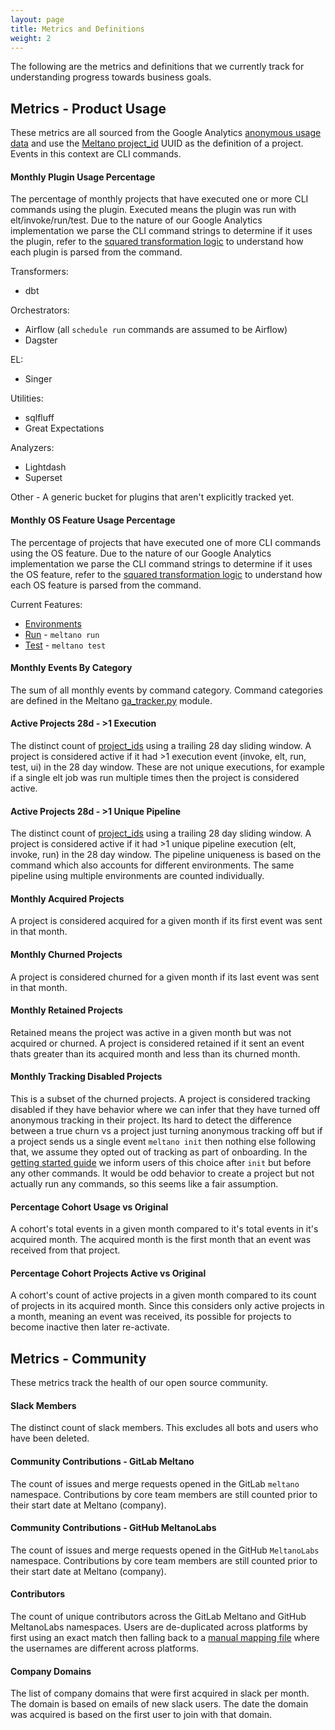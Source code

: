 ```yaml
---
layout: page
title: Metrics and Definitions
weight: 2
---
```


The following are the metrics and definitions that we currently track for understanding progress towards business goals.

## Metrics - Product Usage

These metrics are all sourced from the Google Analytics [anonymous usage data](https://meltano.com/docs/settings.html#send-anonymous-usage-stats) and use the [Meltano project_id](https://meltano.com/docs/settings.html#project-id) UUID as the definition of a project.
Events in this context are CLI commands.

#### Monthly Plugin Usage Percentage
The percentage of monthly projects that have executed one or more CLI commands using the plugin.
Executed means the plugin was run with elt/invoke/run/test.
Due to the nature of our Google Analytics implementation we parse the CLI command strings to determine if it uses the plugin, refer to the [squared transformation logic](https://gitlab.com/meltano/squared/-/blob/master/data/transform/models/marts/telemetry/base/ga_commands_parsed.sql) to understand how each plugin is parsed from the command.

Transformers:
- dbt

Orchestrators:
- Airflow (all `schedule run` commands are assumed to be Airflow)
- Dagster

EL:
- Singer

Utilities:
- sqlfluff
- Great Expectations

Analyzers:
- Lightdash
- Superset

Other - A generic bucket for plugins that aren't explicitly tracked yet.

#### Monthly OS Feature Usage Percentage
The percentage of projects that have executed one of more CLI commands using the OS feature.
Due to the nature of our Google Analytics implementation we parse the CLI command strings to determine if it uses the OS feature, refer to the [squared transformation logic](https://gitlab.com/meltano/squared/-/blob/master/data/transform/models/marts/telemetry/base/ga_commands_parsed.sql) to understand how each OS feature is parsed from the command.

Current Features:
- [Environments](https://meltano.com/docs/environments.html#environments)
- [Run](https://meltano.com/docs/command-line-interface.html#run) - `meltano run`
- [Test](https://meltano.com/docs/command-line-interface.html#test) - `meltano test`

#### Monthly Events By Category
The sum of all monthly events by command category.
Command categories are defined in the Meltano [ga_tracker.py](https://gitlab.com/meltano/meltano/-/blob/master/src/meltano/core/tracking/ga_tracker.py#L148) module.

#### Active Projects 28d - >1 Execution
The distinct count of [project_ids](https://meltano.com/docs/settings.html#project-id) using a trailing 28 day sliding window.
A project is considered active if it had >1 execution event (invoke, elt, run, test, ui) in the 28 day window.
These are not unique executions, for example if a single elt job was run multiple times then the project is considered active.

#### Active Projects 28d - >1 Unique Pipeline
The distinct count of [project_ids](https://meltano.com/docs/settings.html#project-id) using a trailing 28 day sliding window.
A project is considered active if it had >1 unique pipeline execution (elt, invoke, run) in the 28 day window.
The pipeline uniqueness is based on the command which also accounts for different environments.
The same pipeline using multiple environments are counted individually.

#### Monthly Acquired Projects
A project is considered acquired for a given month if its first event was sent in that month.

#### Monthly Churned Projects
A project is considered churned for a given month if its last event was sent in that month.

#### Monthly Retained Projects
Retained means the project was active in a given month but was not acquired or churned.
A project is considered retained if it sent an event thats greater than its acquired month and less than its churned month.

#### Monthly Tracking Disabled Projects
This is a subset of the churned projects.
A project is considered tracking disabled if they have behavior where we can infer that they have turned off anonymous tracking in their project.
Its hard to detect the difference between a true churn vs a project just turning anonymous tracking off but if a project sends us a single event `meltano init` then nothing else following that, we assume they opted out of tracking as part of onboarding.
In the [getting started guide](https://meltano.com/docs/getting-started.html#create-your-meltano-project) we inform users of this choice after `init` but before any other commands.
It would be odd behavior to create a project but not actually run any commands, so this seems like a fair assumption.

#### Percentage Cohort Usage vs Original
A cohort's total events in a given month compared to it's total events in it's acquired month.
The acquired month is the first month that an event was received from that project.

#### Percentage Cohort Projects Active vs Original
A cohort's count of active projects in a given month compared to its count of projects in its acquired month.
Since this considers only active projects in a month, meaning an event was received, its possible for projects to become inactive then later re-activate.

## Metrics - Community
These metrics track the health of our open source community.

#### Slack Members
The distinct count of slack members.
This excludes all bots and users who have been deleted.

#### Community Contributions - GitLab Meltano
The count of issues and merge requests opened in the GitLab `meltano` namespace.
Contributions by core team members are still counted prior to their start date at Meltano (company).

#### Community Contributions - GitHub MeltanoLabs
The count of issues and merge requests opened in the GitHub `MeltanoLabs` namespace.
Contributions by core team members are still counted prior to their start date at Meltano (company).

#### Contributors
The count of unique contributors across the GitLab Meltano and GitHub MeltanoLabs namespaces.
Users are de-duplicated across platforms by first using an exact match then falling back to a [manual mapping file](https://gitlab.com/meltano/squared/-/blob/master/data/transform/data/contributor_id_mapping.csv) where the usernames are different across platforms.

#### Company Domains
The list of company domains that were first acquired in slack per month.
The domain is based on emails of new slack users.
The date the domain was acquired is based on the first user to join with that domain.
